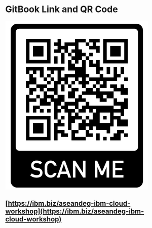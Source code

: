 # GitBook Link and QR Code

![](.gitbook/assets/image%20%2836%29.png)

## [https://ibm.biz/aseandeg-ibm-cloud-workshop](https://ibm.biz/aseandeg-ibm-cloud-workshop)



